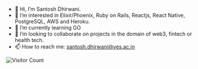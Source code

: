 - 👋 Hi, I’m Santosh Dhirwani.
- 👀 I’m interested in Elixir/Phoenix, Ruby on Rails, Reactjs, React Native, PostgreSQL, AWS and Heroku.
- 🌱 I’m currently learning GO
- 💞️ I’m looking to collaborate on projects in the domain of web3, fintech or health tech.
- 📫 How to reach me: santosh.dhirwani@ves.ac.in

![Visitor Count](https://profile-counter.glitch.me/santoshD93/count.svg)

<!---
santoshD93/santoshD93 is a ✨ special ✨ repository because its `README.md` (this file) appears on your GitHub profile.
You can click the Preview link to take a look at your changes.
--->
